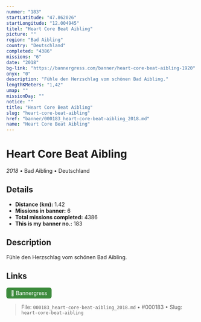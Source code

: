 ```yaml
---
nummer: "183"
startLatitude: "47.862026"
startLongitude: "12.004945"
titel: "Heart Core Beat Aibling"
picture: ""
region: "Bad Aibling"
country: "Deutschland"
completed: "4386"
missions: "6"
date: "2018"
bg-link: "https://bannergress.com/banner/heart-core-beat-aibling-1920"
onyx: "0"
description: "Fühle den Herzschlag vom schönen Bad Aibling."
lengthKMeters: "1,42"
umap: ""
missionDay: ""
notice: ""
title: "Heart Core Beat Aibling"
slug: "heart-core-beat-aibling"
href: "banner/000183_heart-core-beat-aibling_2018.md"
name: "Heart Core Beat Aibling"
---
```

# Heart Core Beat Aibling

*2018* • Bad Aibling • Deutschland





## Details
- **Distance (km):** 1.42
- **Missions in banner:** 6
- **Total missions completed:** 4386
- **This is my banner no.:** 183



## Description
Fühle den Herzschlag vom schönen Bad Aibling.



## Links
<a href="https://bannergress.com/banner/heart-core-beat-aibling-1920" target="_blank" style="display:inline-block;margin-right:8px;padding:6px 12px;background:#3c8b3c;color:#fff;text-decoration:none;border-radius:6px;">🔗 Bannergress</a>



> File: `000183_heart-core-beat-aibling_2018.md` • #000183 • Slug: `heart-core-beat-aibling`
